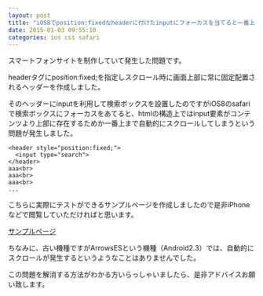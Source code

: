 ```yaml
---
layout: post
title: "iOS8でposition:fixedなheaderに付けたinputにフォーカスを当てると一番上までスクロールしてしまう"
date: 2015-01-03 09:55:10
categories: ios css safari
---
```

<p>スマートフォンサイトを制作していて発生した問題です。</p>

<p>headerタグにposition:fixed;を指定しスクロール時に画面上部に常に固定配置されるヘッダーを作成しました。</p>

<p>そのヘッダーにinputを利用して検索ボックスを設置したのですがiOS8のsafariで検索ボックスにフォーカスをあてると、htmlの構造上ではinput要素がコンテンツより上部に存在するためか一番上まで自動的にスクロールしてしまうという問題が発生しました。</p>

<pre><code>&lt;header style="position:fixed;"&gt;
  &lt;input type="search"&gt;
&lt;/header&gt;
aaa&lt;br&gt;
aaa&lt;br&gt;
aaa&lt;br&gt;
...
</code></pre>

<p>こちらに実際にテストができるサンプルページを作成しましたので是非iPhoneなどで閲覧していただければと思います。</p>

<p><a href="https://dl.dropboxusercontent.com/u/39832188/test.html">サンプルページ</a></p>

<p>ちなみに、古い機種ですがArrowsESという機種（Android2.3）では、自動的にスクロールが発生するというようなことはありませんでした。</p>

<p>この問題を解消する方法がわかる方いらっしゃいましたら、是非アドバイスお願い致します。</p>
